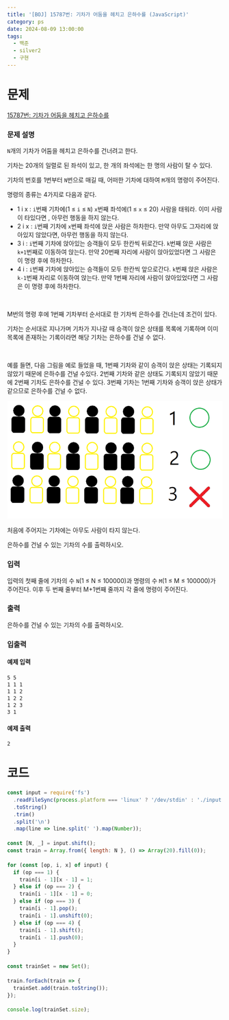 ```yaml
---
title: '[BOJ] 15787번: 기차가 어둠을 헤치고 은하수를 (JavaScript)'
category: ps
date: 2024-08-09 13:00:00
tags:
  - 백준
  - silver2
  - 구현
---
```


# 문제

[15787번: 기차가 어둠을 헤치고 은하수를](https://www.acmicpc.net/problem/15787)

### 문제 설명

`N`개의 기차가 어둠을 헤치고 은하수를 건너려고 한다.

기차는 20개의 일렬로 된 좌석이 있고, 한 개의 좌석에는 한 명의 사람이 탈 수 있다.

기차의 번호를 1번부터 `N`번으로 매길 때, 어떠한 기차에 대하여 `M`개의 명령이 주어진다.

명령의 종류는 4가지로 다음과 같다.

- 1 i x : `i`번째 기차에(1 ≤ `i` ≤ `N`) `x`번째 좌석에(1 ≤ `x` ≤ 20) 사람을 태워라. 이미 사람이 타있다면 , 아무런 행동을 하지 않는다.
- 2 i x : `i`번째 기차에 `x`번째 좌석에 앉은 사람은 하차한다. 만약 아무도 그자리에 앉아있지 않았다면, 아무런 행동을 하지 않는다.
- 3 i : `i`번째 기차에 앉아있는 승객들이 모두 한칸씩 뒤로간다. `k`번째 앉은 사람은 `k+1`번째로 이동하여 앉는다. 만약 20번째 자리에 사람이 앉아있었다면 그 사람은 이 명령 후에 하차한다.
- 4 i : `i`번째 기차에 앉아있는 승객들이 모두 한칸씩 앞으로간다. `k`번째 앉은 사람은 `k-1`번째 자리로 이동하여 앉는다. 만약 1번째 자리에 사람이 앉아있었다면 그 사람은 이 명령 후에 하차한다.

<br/>

M번의 명령 후에 1번째 기차부터 순서대로 한 기차씩 은하수를 건너는데 조건이 있다.

기차는 순서대로 지나가며 기차가 지나갈 때 승객이 앉은 상태를 목록에 기록하며 이미 목록에 존재하는 기록이라면 해당 기차는 은하수를 건널 수 없다.

<br/>

예를 들면, 다음 그림을 예로 들었을 때, 1번째 기차와 같이 승객이 앉은 상태는 기록되지 않았기 때문에 은하수를 건널 수있다. 2번째 기차와 같은 상태도 기록되지 않았기 때문에 2번째 기차도 은하수를 건널 수 있다. 3번째 기차는 1번째 기차와 승객이 앉은 상태가 같으므로 은하수를 건널 수 없다.

<div class="resize-wrapper">

![boj-15787](./image/boj-15787.png)

</div>

처음에 주어지는 기차에는 아무도 사람이 타지 않는다.

은하수를 건널 수 있는 기차의 수를 출력하시오.

### 입력

입력의 첫째 줄에 기차의 수 `N`(1 ≤ N ≤ 100000)과 명령의 수 `M`(1 ≤ M ≤ 100000)가 주어진다. 이후 두 번째 줄부터 M+1번째 줄까지 각 줄에 명령이 주어진다.

### 출력

은하수를 건널 수 있는 기차의 수를 출력하시오.

### 입출력

<div class='flex-wrapper'>
<div>

#### 예제 입력

```text
5 5
1 1 1
1 1 2
1 2 2
1 2 3
3 1
```

</div>
<div>

#### 예제 출력

```text
2
```

</div>
</div>

# 코드

```js
const input = require('fs')
  .readFileSync(process.platform === 'linux' ? '/dev/stdin' : './input.txt')
  .toString()
  .trim()
  .split('\n')
  .map(line => line.split(' ').map(Number));

const [N, _] = input.shift();
const train = Array.from({ length: N }, () => Array(20).fill(0));

for (const [op, i, x] of input) {
  if (op === 1) {
    train[i - 1][x - 1] = 1;
  } else if (op === 2) {
    train[i - 1][x - 1] = 0;
  } else if (op === 3) {
    train[i - 1].pop();
    train[i - 1].unshift(0);
  } else if (op === 4) {
    train[i - 1].shift();
    train[i - 1].push(0);
  }
}

const trainSet = new Set();

train.forEach(train => {
  trainSet.add(train.toString());
});

console.log(trainSet.size);
```
